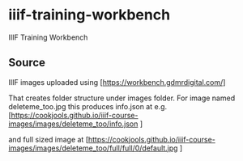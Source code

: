 # iiif-training-workbench
IIIF Training Workbench

## Source
IIIF images uploaded using [https://workbench.gdmrdigital.com/]

That creates folder structure under images folder. For image named deleteme_too.jpg this produces info.json at e.g. [https://cookjools.github.io/iiif-course-images/images/deleteme_too/info.json ]

and full sized image at [https://cookjools.github.io/iiif-course-images/images/deleteme_too/full/full/0/default.jpg ]

